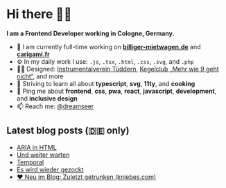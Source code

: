 # Hi there 👋🏼

**I am a Frontend Developer working in Cologne, Germany.**

* 🏢 I am currently full-time working on **[billiger-mietwagen.de](https://www.billiger-mietwagen.de/)** and **[carigami.fr](https://www.carigami.fr/)**
* ⚙️ In my daily work I use: `.js`, `.tsx`, `.html`, `.css`, `.svg`, and `.php`
* 💅🏼 Designed: [Instrumentalverein Tüddern](https://instrumentalverein-tueddern.de/), [Kegelclub „Mehr wie 9 geht nicht“](https://kegelclub-tüddern.de/), and more
* 🌱 Striving to learn all about **typescript**, **svg**, **11ty**, and **cooking**
* 💬 Ping me about **frontend**, **css**, **pwa**, **react**, **javascript**, **development**, and **inclusive design**
* 📫 Reach me: [@dreamseer](https://twitter.com/dreamseer)

## Latest blog posts (🇩🇪 only)

<!-- POST-LIST:START -->
- [ARIA in HTML](https://marcgoertz.de/2021/aria-in-html)
- [Und weiter warten](https://marcgoertz.de/2021/und-weiter-warten)
- [Temporal](https://marcgoertz.de/2021/temporal)
- [Es wird wieder gezockt](https://marcgoertz.de/2021/es-wird-wieder-gezockt)
- [❤️ Neu im Blog: Zuletzt getrunken (kniebes.com)](https://marcgoertz.de/2021/%e2%9d%a4%ef%b8%8f-neu-im-blog-zuletzt-getrunken-kniebes-com)
<!-- POST-LIST:END -->
